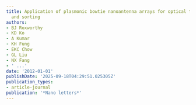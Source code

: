```yaml
---
title: Application of plasmonic bowtie nanoantenna arrays for optical trapping, stacking,
  and sorting
authors:
- BJ Roxworthy
- KD Ko
- A Kumar
- KH Fung
- EKC Chow
- GL Liu
- NX Fang
- ' ...'
date: '2012-01-01'
publishDate: '2025-09-18T04:29:51.025305Z'
publication_types:
- article-journal
publication: '*Nano letters*'
---
```

